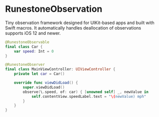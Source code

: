 # RunestoneObservation

Tiny observation framework designed for UIKit-based apps and built with Swift macros. It automatically handles deallocation of observations supports iOS 12 and newer.

```swift
@RunestoneObservable
final class Car {
    var speed: Int = 0
}

@RunestoneObserver
final class MainViewController: UIViewController {
    private let car = Car()

    override func viewDidLoad() {
        super.viewDidLoad()
        observe(\.speed, of: car) { [unowned self] _, newValue in
            self.contentView.speedLabel.text = "\(newValue) mph"
        }
    }
}
```
